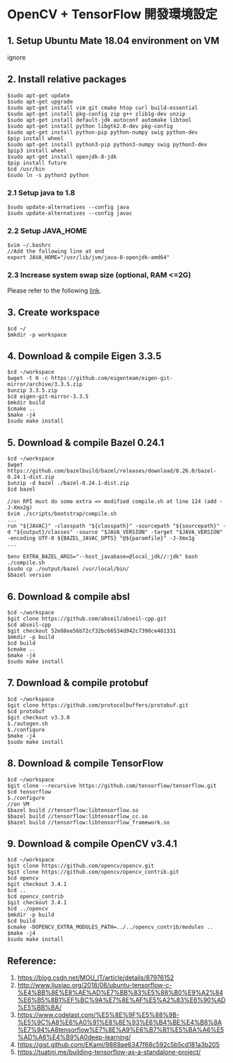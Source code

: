 # OpenCV + TensorFlow 開發環境設定

## 1. Setup Ubuntu Mate 18.04 environment on VM
ignore

## 2. Install relative packages
	$sudo apt-get update
	$sudo apt-get upgrade
	$sudo apt-get install vim git cmake htop curl build-essential
	$sudo apt-get install pkg-config zip g++ zlib1g-dev unzip 
	$sudo apt-get install default-jdk autoconf automake libtool
	$sudo apt-get install python libgtk2.0-dev pkg-config
	$sudo apt-get install python-pip python-numpy swig python-dev
	$pip install wheel
	$sudo apt-get install python3-pip python3-numpy swig python3-dev
	$pip3 install wheel
	$sudo apt-get install openjdk-8-jdk
	$pip install future
	$cd /usr/bin
	$sudo ln -s python3 python
### 2.1 Setup java to 1.8
	$sudo update-alternatives --config java
	$sudo update-alternatives --config javac
### 2.2 Setup JAVA_HOME
	$vim ~/.bashrc 
	//Add the following line at end
   	export JAVA_HOME="/usr/lib/jvm/java-8-openjdk-amd64"

### 2.3 Increase system swap size (optional, RAM <=2G)
Please refer to the following
[link](https://bogdancornianu.com/change-swap-size-in-ubuntu/).

## 3. Create workspace 
	$cd ~/
	$mkdir -p workspace

## 4. Download & compile Eigen 3.3.5
	$cd ~/workspace
	$wget -t 0 -c https://github.com/eigenteam/eigen-git-mirror/archive/3.3.5.zip
	$unzip 3.3.5.zip
	$cd eigen-git-mirror-3.3.5
	$mkdir build
	$cmake ..
	$make -j4
	$sudo make install

## 5. Download & compile Bazel 0.24.1
	$cd ~/workspace
	$wget https://github.com/bazelbuild/bazel/releases/download/0.26.0/bazel-0.24.1-dist.zip
	$unzip -d bazel ./bazel-0.24.1-dist.zip
	$cd bazel
	
	//on RPI must do some extra => modified compile.sh at line 124 (add -J-Xmx2g)
	$vim ./scripts/bootstrap/compile.sh
	...
	run "${JAVAC}" -classpath "${classpath}" -sourcepath "${sourcepath}" -d "${output}/classes" -source "$JAVA_VERSION" -target "$JAVA_VERSION" -encoding UTF-8 ${BAZEL_JAVAC_OPTS} "@${paramfile}" -J-Xmx1g
	...
	
	$env EXTRA_BAZEL_ARGS="--host_javabase=@local_jdk//:jdk" bash ./compile.sh
	$sudo cp ./output/bazel /usr/local/bin/
	$bazel version
	
## 6. Download & compile absl
	$cd ~/workspace
	$git clone https://github.com/abseil/abseil-cpp.git
	$cd abseil-cpp
	$git checkout 52e88ee56b72cf32bc66534d942c7398ce481331
	$mkdir -p build
	$cd build
	$cmake ..
	$make -j4
	$sudo make install

## 7. Download & compile protobuf
	$cd ~/workspace
	$git clone https://github.com/protocolbuffers/protobuf.git
	$cd protobuf
	$git checkout v3.3.0
	$./autogen.sh
	$./configure
	$make -j4
	$sudo make install
	
## 8. Download & compile TensorFlow
	$cd ~/workspace
	$git clone --recursive https://github.com/tensorflow/tensorflow.git
	$cd tensorflow
	$./configure
	//on VM
	$bazel build //tensorflow:libtensorflow.so
	$bazel build //tensorflow:libtensorflow_cc.so
	$bazel build //tensorflow:libtensorflow_framework.so
   
## 9. Download & compile OpenCV v3.4.1
	$cd ~/workspace
	$git clone https://github.com/opencv/opencv.git
	$git clone https://github.com/opencv/opencv_contrib.git
	$cd opencv
	$git checkout 3.4.1
	$cd ..
	$cd opencv_contrib
	$git checkout 3.4.1
	$cd ../opencv
	$mkdir -p build
	$cd build
	$cmake -DOPENCV_EXTRA_MODULES_PATH=../../opencv_contrib/modules ..
	$make -j4
	$sudo make install

## Reference:
1. https://blog.csdn.net/MOU_IT/article/details/87976152
2. http://www.liuxiao.org/2018/08/ubuntu-tensorflow-c-%E4%BB%8E%E8%AE%AD%E7%BB%83%E5%88%B0%E9%A2%84%E6%B5%8B1%EF%BC%9A%E7%8E%AF%E5%A2%83%E6%90%AD%E5%BB%BA/
3. https://www.codelast.com/%E5%8E%9F%E5%88%9B-%E5%9C%A8%E6%A0%91%E8%8E%93%E6%B4%BE%E4%B8%8A%E7%94%A8tensorflow%E7%8E%A9%E6%B7%B1%E5%BA%A6%E5%AD%A6%E4%B9%A0deep-learning/
4. https://gist.github.com/EKami/9869ae6347f68c592c5b5cd181a3b205
5. https://tuatini.me/building-tensorflow-as-a-standalone-project/
